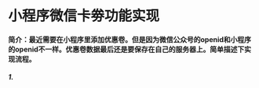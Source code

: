 # 小程序微信卡劵功能实现

#### 简介：最近需要在小程序里添加优惠卷。但是因为微信公众号的openid和小程序的openid不一样。优惠卷数据最后还是要保存在自己的服务器上。简单描述下实现流程。

##### 1. 